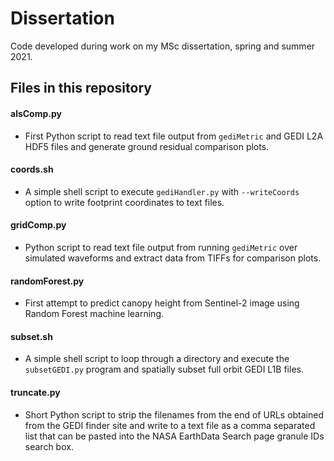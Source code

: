 # Dissertation

Code developed during work on my MSc dissertation, spring and summer 2021.

## Files in this repository

#### alsComp.py
* First Python script to read text file output from ```gediMetric``` and GEDI L2A HDF5 files and generate ground residual comparison plots.

#### coords.sh
* A simple shell script to execute ```gediHandler.py``` with ```--writeCoords``` option to write footprint coordinates to text files.

#### gridComp.py
* Python script to read text file output from running ```gediMetric``` over simulated waveforms and extract data from TIFFs for comparison plots.

#### randomForest.py
* First attempt to predict canopy height from Sentinel-2 image using Random Forest machine learning.

#### subset.sh
* A simple shell script to loop through a directory and execute the ```subsetGEDI.py``` program and spatially subset full orbit GEDI L1B files.

#### truncate.py
* Short Python script to strip the filenames from the end of URLs obtained from the GEDI finder site and write to a text file
as a comma separated list that can be pasted into the NASA EarthData Search page granule IDs search box.

